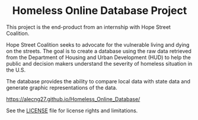 
<!-- PROJECT LOGO -->

<br />
<p align="center">
  <h1 align="center">Homeless Online Database Project</h1>
  </p>
  
This project is the end-product from an internship with Hope Street Coalition. 

Hope Street Coalition seeks to advocate for the vulnerable living and dying on the streets. The goal is to create a database using the raw data retrieved from the Department of Housing and Urban Development (HUD) to help the public and decision makers understand the severity of homeless situation in the U.S.

The database provides the ability to compare local data with state data and generate graphic representations of the data.  

https://alecng27.github.io/Homeless_Online_Database/

See the [LICENSE](LICENSE) file for license rights and limitations.

